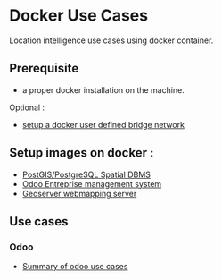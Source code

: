 # Docker Use Cases
Location intelligence use cases using docker container.

## Prerequisite 

- a proper docker installation on the machine.

Optional : 

- [setup a docker user defined bridge network](https://docs.docker.com/network/bridge/##differences-between-user-defined-bridges-and-the-default-bridge)

## Setup images on docker :

- [PostGIS/PostgreSQL Spatial DBMS](./setup-images-on-docker/postgis-on-docker.md) 
- [Odoo Entreprise management system](./setup-images-on-docker/odoo-on-docker.md) 
- [Geoserver webmapping server](./setup-images-on-docker/geoserver-on-docker.md) 

## Use cases

### Odoo

- [Summary of odoo use cases](./odoo-usecases/odoo-usecases.md)
